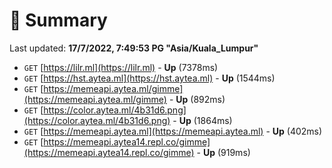 # 📖 Summary
Last updated: **17/7/2022, 7:49:53 PG "Asia/Kuala_Lumpur"**

- `GET` [https://lilr.ml](https://lilr.ml) - **Up** (7378ms)
- `GET` [https://hst.aytea.ml](https://hst.aytea.ml) - **Up** (1544ms)
- `GET` [https://memeapi.aytea.ml/gimme](https://memeapi.aytea.ml/gimme) - **Up** (892ms)
- `GET` [https://color.aytea.ml/4b31d6.png](https://color.aytea.ml/4b31d6.png) - **Up** (1864ms)
- `GET` [https://memeapi.aytea.ml](https://memeapi.aytea.ml) - **Up** (402ms)
- `GET` [https://memeapi.aytea14.repl.co/gimme](https://memeapi.aytea14.repl.co/gimme) - **Up** (919ms)
